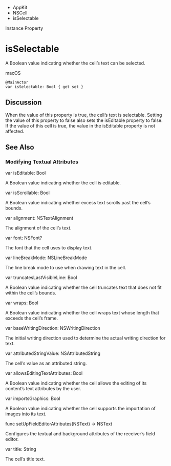 

- AppKit
- NSCell
-  isSelectable 

Instance Property

# isSelectable

A Boolean value indicating whether the cell’s text can be selected.

macOS

``` source
@MainActor
var isSelectable: Bool { get set }
```

## Discussion

When the value of this property is true, the cell’s text is selectable. Setting the value of this property to false also sets the isEditable property to false. If the value of this cell is true, the value in the isEditable property is not affected.

## See Also

### Modifying Textual Attributes

var isEditable: Bool

A Boolean value indicating whether the cell is editable.

var isScrollable: Bool

A Boolean value indicating whether excess text scrolls past the cell’s bounds.

var alignment: NSTextAlignment

The alignment of the cell’s text.

var font: NSFont?

The font that the cell uses to display text.

var lineBreakMode: NSLineBreakMode

The line break mode to use when drawing text in the cell.

var truncatesLastVisibleLine: Bool

A Boolean value indicating whether the cell truncates text that does not fit within the cell’s bounds.

var wraps: Bool

A Boolean value indicating whether the cell wraps text whose length that exceeds the cell’s frame.

var baseWritingDirection: NSWritingDirection

The initial writing direction used to determine the actual writing direction for text.

var attributedStringValue: NSAttributedString

The cell’s value as an attributed string.

var allowsEditingTextAttributes: Bool

A Boolean value indicating whether the cell allows the editing of its content’s text attributes by the user.

var importsGraphics: Bool

A Boolean value indicating whether the cell supports the importation of images into its text.

func setUpFieldEditorAttributes(NSText) -> NSText

Configures the textual and background attributes of the receiver’s field editor.

var title: String

The cell’s title text.

